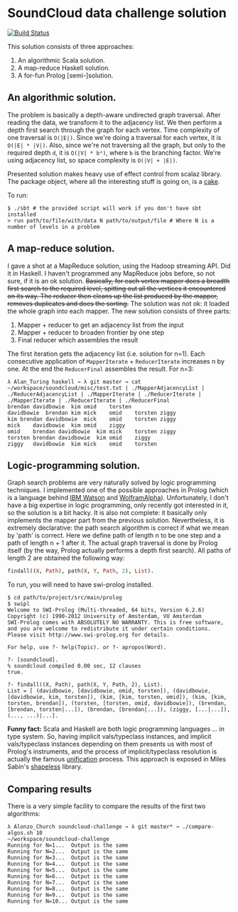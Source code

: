 # SoundCloud data challenge solution

[![Build Status](https://travis-ci.org/folone/soundcloud-challenge.png?branch=master)](https://travis-ci.org/folone/soundcloud-challenge)

This solution consists of three approaches:

1. An algorithmic Scala solution.
2. A map-reduce Haskell solution.
3. A for-fun Prolog [semi-]solution.

## An algorithmic solution.

The problem is basically a depth-aware undirected graph traversal.
After reading the data, we transform it to the adjacency list.
We then perform a depth first search through the graph for each
vertex. Time complexity of one traversal is `O(|E|)`. Since we're
doing a traversal for each vertex, it is `O(|E| * |V|)`. Also, since we're
not traversing all the graph, but only to the required depth `d`, it
is `O(|V| * bᵈ)`, where `b` is the branching factor.
We're using adjacency list, so space complexity is `O(|V| + |E|)`.

Presented solution makes heavy use of effect control from scalaz
library. The package object, where all the interesting stuff is going
on, is a [cake](http://jonasboner.com/2008/10/06/real-world-scala-dependency-injection-di/).

To run:

```
$ ./sbt # the provided script will work if you don't have sbt installed
> run path/to/file/with/data N path/to/output/file # Where N is a number of levels in a problem
```

## A map-reduce solution.

I gave a shot at a MapReduce solution, using the Hadoop streaming
API. Did it in Haskell. I haven't programmed any MapReduce jobs
before, so not sure, if it is an ok solution. ~~Basically, for
each vertex mapper does a breadth first search to the required level,
spitting out all the vertices it encountered on its way. The reducer then
cleans up the list produced by the mapper, removes duplicates and does
the sorting.~~ The solution was not ok: it loaded the whole graph into
each mapper. The new solution consists of three parts:

1. Mapper + reducer to get an adjacency list from the input
2. Mapper + reducer to broaden frontier by one step
3. Final reducer which assembles the result

The first iteration gets the adjacency list (i.e. solution for
n=1). Each consecutive application of `MapperIterate` +
`ReducerIterate` increases n by one. At the end the `ReducerFinal`
assembles the result. For n=3:
```
λ Alan_Turing haskell → λ git master → cat ~/workspace/soundcloud/misc/test.txt | ./MapperAdjacencyList | ./ReducerAdjacencyList | ./MapperIterate | ./ReducerIterate | ./MapperIterate | ./ReducerIterate | ./ReducerFinal     
brendan	davidbowie	kim	omid	torsten
davidbowie	brendan	kim	mick	omid	torsten	ziggy
kim	brendan	davidbowie	mick	omid	torsten	ziggy
mick	davidbowie	kim	omid	ziggy
omid	brendan	davidbowie	kim	mick	torsten	ziggy
torsten	brendan	davidbowie	kim	omid	ziggy
ziggy	davidbowie	kim	mick	omid	torsten

```

## Logic-programming solution.

Graph search problems are very naturally solved by logic programming
techniques. I implemented one of the possible approaches in
Prolog (which is a language behind [IBM Watson](http://www-03.ibm.com/innovation/us/watson/) and [WolframAlpha](http://www.wolframalpha.com/)).
Unfortunately, I don't have a big expertise in logic programming,
only recently got interested in it, so the solution is
a bit hacky. It is also not complete: it basically only implements the
mapper part from the previous solution.
Nevertheless, it is extremely declarative: the path search algorithm
is correct if what we mean by 'path' is correct. Here we define path
of length n to be one step and a path of length n + 1 after it. The
actual graph traversal is done by Prolog itself (by the way, Prolog
actually performs a depth first search).
All paths of length 2 are obtained the following way:

```prolog
findall((X, Path), path(X, Y, Path, 2), List).
```

To run, you will need to have swi-prolog installed.

```
$ cd path/to/project/src/main/prolog
$ swipl
Welcome to SWI-Prolog (Multi-threaded, 64 bits, Version 6.2.6)
Copyright (c) 1990-2012 University of Amsterdam, VU Amsterdam
SWI-Prolog comes with ABSOLUTELY NO WARRANTY. This is free software,
and you are welcome to redistribute it under certain conditions.
Please visit http://www.swi-prolog.org for details.

For help, use ?- help(Topic). or ?- apropos(Word).

?- [soundcloud].
% soundcloud compiled 0.00 sec, 12 clauses
true.

?- findall((X, Path), path(X, Y, Path, 2), List).
List = [ (davidbowie, [davidbowie, omid, torsten]), (davidbowie, [davidbowie, kim, torsten]), (kim, [kim, torsten, omid]), (kim, [kim, torsten, brendan]), (torsten, [torsten, omid, davidbowie]), (brendan, [brendan, torsten|...]), (brendan, [brendan|...]), (ziggy, [...|...]), (..., ...)|...].

```

**Funny fact:** Scala and Haskell are both logic programming languages
... in type system. So, having implicit vals/typeclass instances, and
implicit vals/typeclass instances depending on them presents us with
most of Prolog's instruments, and the process of implicit/typeclass
resolution is actually the famous [unification](http://en.wikipedia.org/wiki/Unification_(computer_science)) process.
This approach is exposed in Miles Sabin's [shapeless](https://github.com/milessabin/shapeless/) library.

## Comparing results
There is a very simple facility to compare the results of the first two algorithms:

```
λ Alonzo_Church soundcloud-challenge → λ git master* → ./compare-algos.sh 10                                                  ~/workspace/soundcloud-challenge
Running for N=1...	Output is the same
Running for N=2...	Output is the same
Running for N=3...	Output is the same
Running for N=4...	Output is the same
Running for N=5...	Output is the same
Running for N=6...	Output is the same
Running for N=7...	Output is the same
Running for N=8...	Output is the same
Running for N=9...	Output is the same
Running for N=10...	Output is the same
```
